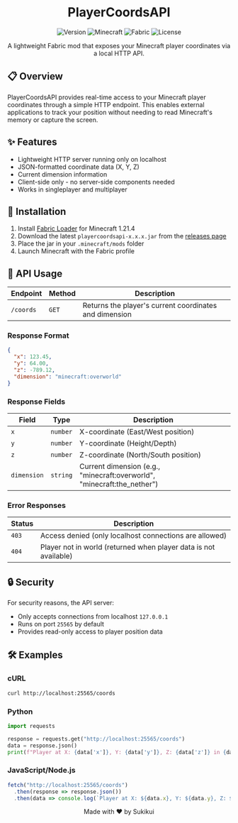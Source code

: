 <div align="center">

# PlayerCoordsAPI

![Version](https://img.shields.io/badge/version-1.0.0-blue)
![Minecraft](https://img.shields.io/badge/Minecraft-1.21.4-green)
![Fabric](https://img.shields.io/badge/Fabric-0.16.10-orange)
![License](https://img.shields.io/badge/license-MIT-yellow)

A lightweight Fabric mod that exposes your Minecraft player coordinates via a local HTTP API.

</div>

## 📋 Overview

PlayerCoordsAPI provides real-time access to your Minecraft player coordinates through a simple HTTP endpoint. This enables external applications to track your position without needing to read Minecraft's memory or capture the screen.

## ✨ Features

- Lightweight HTTP server running only on localhost
- JSON-formatted coordinate data (X, Y, Z)
- Current dimension information
- Client-side only - no server-side components needed
- Works in singleplayer and multiplayer

## 🚀 Installation

1. Install [Fabric Loader](https://fabricmc.net/use/) for Minecraft 1.21.4
2. Download the latest `playercoordsapi-x.x.x.jar` from the [releases page](https://github.com/Sukikui/PlayerCoordsAPI/releases)
3. Place the jar in your `.minecraft/mods` folder
4. Launch Minecraft with the Fabric profile

## 🔌 API Usage

| Endpoint  | Method | Description                                            |
|-----------|--------|--------------------------------------------------------|
| `/coords` | `GET`  | Returns the player's current coordinates and dimension |

### Response Format

```json
{
  "x": 123.45,
  "y": 64.00,
  "z": -789.12,
  "dimension": "minecraft:overworld"
}
```

### Response Fields

| Field       | Type     | Description                                                             |
|-------------|----------|-------------------------------------------------------------------------|
| `x`         | `number` | X-coordinate (East/West position)                                       |
| `y`         | `number` | Y-coordinate (Height/Depth)                                             |
| `z`         | `number` | Z-coordinate (North/South position)                                     |
| `dimension` | `string` | Current dimension (e.g., "minecraft:overworld", "minecraft:the_nether") |

### Error Responses

| Status  | Description                                                      |
|---------|------------------------------------------------------------------|
| `403`   | Access denied (only localhost connections are allowed)           |
| `404`   | Player not in world (returned when player data is not available) |

## 🔒 Security

For security reasons, the API server:
- Only accepts connections from localhost `127.0.0.1`
- Runs on port `25565` by default
- Provides read-only access to player position data

## 🛠️ Examples

### cURL
```bash
curl http://localhost:25565/coords
```

### Python
```python
import requests

response = requests.get("http://localhost:25565/coords")
data = response.json()
print(f"Player at X: {data['x']}, Y: {data['y']}, Z: {data['z']} in {data['dimension']}")
```

### JavaScript/Node.js
```javascript
fetch("http://localhost:25565/coords")
  .then(response => response.json())
  .then(data => console.log(`Player at X: ${data.x}, Y: ${data.y}, Z: ${data.z} in ${data.dimension}`));
```

<div align="center">
Made with ❤️ by Sukikui
</div>